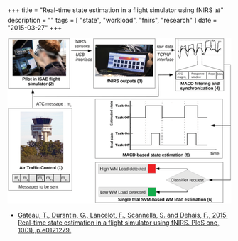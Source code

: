 +++
title = "Real-time state estimation in a flight simulator using fNIRS :bar_chart:"
description = ""
tags = [
    "state",
    "workload",
    "fnirs",
    "research"
]
date = "2015-03-27"
+++

![paper xp image](/paper_2015_state_estimation_fnirs/paper_2015_schema_xp.png)

- [Gateau, T., Durantin, G., Lancelot, F., Scannella, S. and Dehais, F., 2015. Real-time state estimation in a flight simulator using fNIRS. PloS one, 10(3), p.e0121279.](https://journals.plos.org/plosone/article?id=10.1371/journal.pone.0121279)
